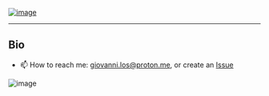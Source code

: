 
[![image](https://github.com/hatonthecat/hatonthecat/assets/76194453/12ee302e-2286-43a1-83ba-32b3925a4267)
](https://rickadams.org/adventure/advent/)

-----
Bio
-----
- 📫 How to reach me: giovanni.los@proton.me, or create an [Issue](https://github.com/hatonthecat/hatonthecat/issues/new) 

![image](https://github.com/hatonthecat/hatonthecat/assets/76194453/2b898aae-fa8f-44b0-a418-8bacb53c6707)
